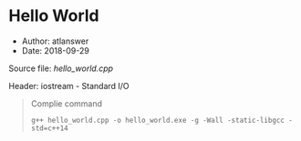 # Hello World

- Author: atlanswer
- Date: 2018-09-29

Source file: *hello_world.cpp*

Header: iostream - Standard I/O

> Complie command
> ```shell
> g++ hello_world.cpp -o hello_world.exe -g -Wall -static-libgcc -std=c++14
> ```

